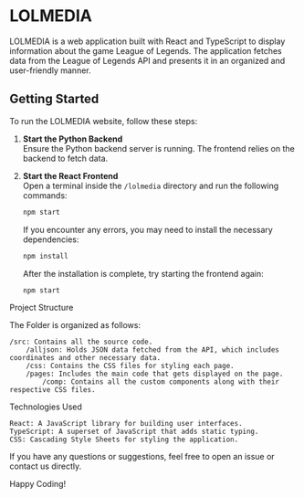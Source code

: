 # LOLMEDIA

LOLMEDIA is a web application built with React and TypeScript to display information about the game League of Legends. The application fetches data from the League of Legends API and presents it in an organized and user-friendly manner.

## Getting Started

To run the LOLMEDIA website, follow these steps:

1. **Start the Python Backend**  
   Ensure the Python backend server is running. The frontend relies on the backend to fetch data.

2. **Start the React Frontend**  
   Open a terminal inside the `/lolmedia` directory and run the following commands:

   ```sh
   npm start
   ```
   
   If you encounter any errors, you may need to install the necessary dependencies:
   
   ```sh
   npm install 
   ```
   After the installation is complete, try starting the frontend again:
   ```sh
   npm start
   ```

Project Structure

The Folder is organized as follows:

    /src: Contains all the source code.
        /alljson: Holds JSON data fetched from the API, which includes coordinates and other necessary data.
        /css: Contains the CSS files for styling each page.
        /pages: Includes the main code that gets displayed on the page.
            /comp: Contains all the custom components along with their respective CSS files.

Technologies Used

    React: A JavaScript library for building user interfaces.
    TypeScript: A superset of JavaScript that adds static typing.
    CSS: Cascading Style Sheets for styling the application.

If you have any questions or suggestions, feel free to open an issue or contact us directly.

Happy Coding!